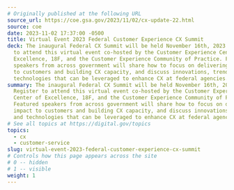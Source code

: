 ```yaml
---
# Originally published at the following URL
source_url: https://coe.gsa.gov/2023/11/02/cx-update-22.html
source: coe
date: 2023-11-02 17:37:00 -0500
title: Virtual Event 2023 Federal Customer Experience CX Summit
deck: The inaugural Federal CX Summit will be held November 16th, 2023. Register
  to attend this virtual event co-hosted by the Customer Experience Center of
  Excellence, 18F, and the Customer Experience Community of Practice. Featured
  speakers from across government will share how to focus on delivering impact
  to customers and building CX capacity, and discuss innovations, trends, and
  technologies that can be leveraged to enhance CX at federal agencies.
summary: The inaugural Federal CX Summit will be held November 16th, 2023.
  Register to attend this virtual event co-hosted by the Customer Experience
  Center of Excellence, 18F, and the Customer Experience Community of Practice.
  Featured speakers from across government will share how to focus on delivering
  impact to customers and building CX capacity, and discuss innovations, trends,
  and technologies that can be leveraged to enhance CX at federal agencies.
# See all topics at https://digital.gov/topics
topics:
  - cx
  - customer-service
slug: virtual-event-2023-federal-customer-experience-cx-summit
# Controls how this page appears across the site
# 0 -- hidden
# 1 -- visible
weight: 1
---
```

